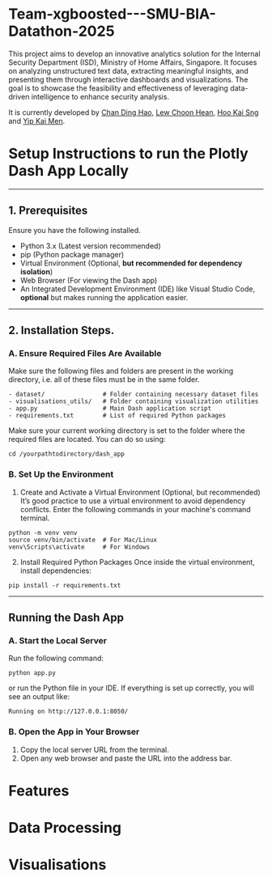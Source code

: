 # Team-xgboosted---SMU-BIA-Datathon-2025

This project aims to develop an innovative analytics solution for the Internal Security Department (ISD), Ministry of Home Affairs, Singapore. It focuses on analyzing unstructured text data, extracting meaningful insights, and presenting them through interactive dashboards and visualizations. The goal is to showcase the feasibility and effectiveness of leveraging data-driven intelligence to enhance security analysis.

It is currently developed by [Chan Ding Hao](https://www.linkedin.com/in/dhchan/), [Lew Choon Hean](https://www.linkedin.com/in/choon-hean-lew-4584782b6/), [Hoo Kai Sng](https://www.linkedin.com/in/kai-sng-hoo-081a3622a/) and [Yip Kai Men](https://www.linkedin.com/in/yipkaimen/). 

# Setup Instructions to run the Plotly Dash App Locally 
---
## 1. Prerequisites
Ensure you have the following installed. 
* Python 3.x (Latest version recommended)
* pip (Python package manager)
* Virtual Environment (Optional, **but recommended for dependency isolation**)
* Web Browser (For viewing the Dash app)
* An Integrated Development Environment (IDE) like Visual Studio Code, **optional** but makes running the application easier. 
---
## 2. Installation Steps. 
### A. Ensure Required Files Are Available 
Make sure the following files and folders are present in the working directory, i.e. all of these files must be in the same folder. 
```
- dataset/                # Folder containing necessary dataset files
- visualisations_utils/   # Folder containing visualization utilities
- app.py                  # Main Dash application script
- requirements.txt        # List of required Python packages
```
Make sure your current working directory is set to the folder where the required files are located. You can do so using:
```
cd /yourpathtodirectory/dash_app
```

### B. Set Up the Environment 
1. Create and Activate a Virtual Environment (Optional, but recommended)
It’s good practice to use a virtual environment to avoid dependency conflicts. Enter the following commands in your machine's command terminal. 
```
python -m venv venv
source venv/bin/activate  # For Mac/Linux
venv\Scripts\activate     # For Windows
```
2. Install Required Python Packages
Once inside the virtual environment, install dependencies:
```
pip install -r requirements.txt
```
--- 
## Running the Dash App 
### A. Start the Local Server 
Run the following command: 
```
python app.py
```
or run the Python file in your IDE. 
If everything is set up correctly, you will see an output like: 
```
Running on http://127.0.0.1:8050/
```
### B. Open the App in Your Browser
1. Copy the local server URL from the terminal.
2. Open any web browser and paste the URL into the address bar. 

# Features 

# Data Processing 

# Visualisations 

